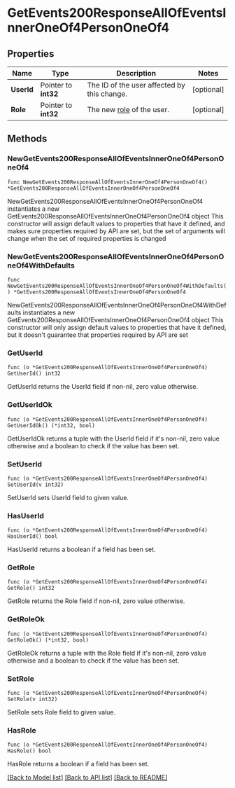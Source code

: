 # GetEvents200ResponseAllOfEventsInnerOneOf4PersonOneOf4

## Properties

Name | Type | Description | Notes
------------ | ------------- | ------------- | -------------
**UserId** | Pointer to **int32** | The ID of the user affected by this change.  | [optional] 
**Role** | Pointer to **int32** | The new [role](/api/roles-and-permissions) of the user.  | [optional] 

## Methods

### NewGetEvents200ResponseAllOfEventsInnerOneOf4PersonOneOf4

`func NewGetEvents200ResponseAllOfEventsInnerOneOf4PersonOneOf4() *GetEvents200ResponseAllOfEventsInnerOneOf4PersonOneOf4`

NewGetEvents200ResponseAllOfEventsInnerOneOf4PersonOneOf4 instantiates a new GetEvents200ResponseAllOfEventsInnerOneOf4PersonOneOf4 object
This constructor will assign default values to properties that have it defined,
and makes sure properties required by API are set, but the set of arguments
will change when the set of required properties is changed

### NewGetEvents200ResponseAllOfEventsInnerOneOf4PersonOneOf4WithDefaults

`func NewGetEvents200ResponseAllOfEventsInnerOneOf4PersonOneOf4WithDefaults() *GetEvents200ResponseAllOfEventsInnerOneOf4PersonOneOf4`

NewGetEvents200ResponseAllOfEventsInnerOneOf4PersonOneOf4WithDefaults instantiates a new GetEvents200ResponseAllOfEventsInnerOneOf4PersonOneOf4 object
This constructor will only assign default values to properties that have it defined,
but it doesn't guarantee that properties required by API are set

### GetUserId

`func (o *GetEvents200ResponseAllOfEventsInnerOneOf4PersonOneOf4) GetUserId() int32`

GetUserId returns the UserId field if non-nil, zero value otherwise.

### GetUserIdOk

`func (o *GetEvents200ResponseAllOfEventsInnerOneOf4PersonOneOf4) GetUserIdOk() (*int32, bool)`

GetUserIdOk returns a tuple with the UserId field if it's non-nil, zero value otherwise
and a boolean to check if the value has been set.

### SetUserId

`func (o *GetEvents200ResponseAllOfEventsInnerOneOf4PersonOneOf4) SetUserId(v int32)`

SetUserId sets UserId field to given value.

### HasUserId

`func (o *GetEvents200ResponseAllOfEventsInnerOneOf4PersonOneOf4) HasUserId() bool`

HasUserId returns a boolean if a field has been set.

### GetRole

`func (o *GetEvents200ResponseAllOfEventsInnerOneOf4PersonOneOf4) GetRole() int32`

GetRole returns the Role field if non-nil, zero value otherwise.

### GetRoleOk

`func (o *GetEvents200ResponseAllOfEventsInnerOneOf4PersonOneOf4) GetRoleOk() (*int32, bool)`

GetRoleOk returns a tuple with the Role field if it's non-nil, zero value otherwise
and a boolean to check if the value has been set.

### SetRole

`func (o *GetEvents200ResponseAllOfEventsInnerOneOf4PersonOneOf4) SetRole(v int32)`

SetRole sets Role field to given value.

### HasRole

`func (o *GetEvents200ResponseAllOfEventsInnerOneOf4PersonOneOf4) HasRole() bool`

HasRole returns a boolean if a field has been set.


[[Back to Model list]](../README.md#documentation-for-models) [[Back to API list]](../README.md#documentation-for-api-endpoints) [[Back to README]](../README.md)


